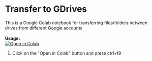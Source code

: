 # Transfer to GDrives
This is a Google Colab notebook for transferring files/folders between drives from different Google accounts
<br><br><b>Usage:</b>
<br>
<a href="https://colab.research.google.com/github/cheems/transfer-between-drives/blob/master/Transfer_between_drives.ipynb" target="_parent\"><img src="https://colab.research.google.com/assets/colab-badge.svg" alt="Open In Colab"/></a>
1. Click on the "Open in Colab" button and press ctrl+f9

